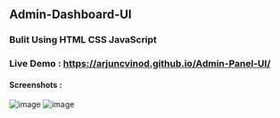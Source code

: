 ## Admin-Dashboard-UI
### Bulit Using HTML CSS JavaScript
### Live Demo : https://arjuncvinod.github.io/Admin-Panel-UI/
#### Screenshots :
![image](https://github.com/arjuncvinod/Admin-Panel-UI/assets/68469520/3601d3c5-8c50-4b68-9c6d-2ba64f31a77d)
![image](https://github.com/arjuncvinod/Admin-Panel-UI/assets/68469520/bd33c7b4-0a28-4b7a-9d80-9c1ec24a70c9)

